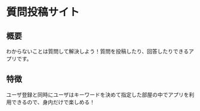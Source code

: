 # 質問投稿サイト
## 概要
わからないことは質問して解決しよう！質問を投稿したり、回答したりできるアプリです。

## 特徴
ユーザ登録と同時にユーザはキーワードを決めて指定した部屋の中でアプリを利用できるので、身内だけで楽しめる！
